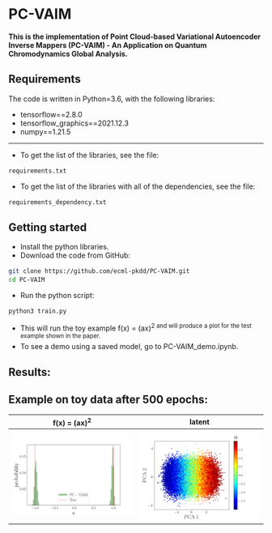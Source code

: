 # PC-VAIM

**This is the implementation of Point Cloud-based Variational Autoencoder Inverse Mappers (PC-VAIM) - An Application on Quantum Chromodynamics Global Analysis.**


## Requirements
The code is written in Python=3.6, with the following libraries:
* tensorflow==2.8.0
* tensorflow_graphics==2021.12.3
* numpy==1.21.5
-------------------------------------------------------------------
* To get the list of the libraries, see the file:
``` bash
requirements.txt
``` 
* To get the list of the libraries with all of the dependencies, see the file:
``` bash
requirements_dependency.txt
``` 

## Getting started
* Install the python libraries.
* Download the code from GitHub:
```bash
git clone https://github.com/ecml-pkdd/PC-VAIM.git
cd PC-VAIM
```

* Run the python script:
``` bash
python3 train.py
``` 
* This will run the toy example f</sub>(x) = (ax)<sup>2 and will produce a plot for the test example shown in the paper.
* To see a demo using a saved model, go to PC-VAIM_demo.ipynb.
  
  
 ## Results:

 ## Example on toy data after 500 epochs:
| f</sub>(x) = (ax)<sup>2      | latent      |
|------------|-------------|
| <img src="gallery/result.png" width="350"> | <img src="gallery/latent.png" width="350"> |

